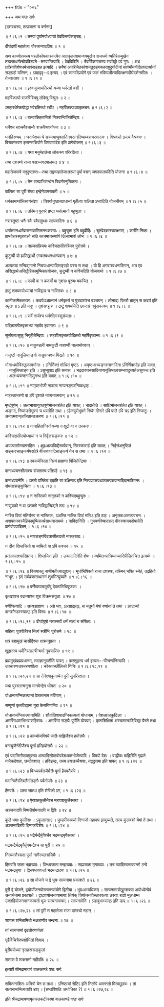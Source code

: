 +++
title = "००६"

+++
अथ षष्ठः सर्गः  

\[दशरथस्य, तत्प्रजानां च वर्णनम्\]  

 ॥ १।६।१ ॥ तस्यां पुर्यामयोध्यायां वेदवित्सर्वसङ्ग्रहः ।  

दीर्घदर्शी महातेजाः पौरजानपदप्रियः  ॥  १  ॥   

अथ काव्योत्तमस्य परलोकोपकारकत्वेन अप्राकृतत्वायान्वयमुखेन राजधर्मः व्यतिरेकमुखेन तत्प्रजाधर्मश्चोपदिश्यते--तस्यामित्यादि । वेदविदिति । त्रैवर्णिकमात्रस्य सर्वाद्यो ऽयं गुणः । अथ क्षत्रियविशेषधर्मःसर्वसङ्ग्रह इत्यादि । सर्वेषां अपरिमितकोशचतुरङ्गबलराष्ट्रदुर्गादीनां सार्वभौमापेक्षितपदार्थानां सङ्ग्रहो यस्मिन् । ऽग्रहवृदृ--ऽ इत्यप् । एवं सामादिप्रयोगे एवं फलं भविष्यतीत्यादिलक्षणदीर्घदर्शनशीलः । तेजःप्रतापः ॥ १।६।१ ॥   

 ॥ १।६।२ ॥ इक्ष्वाकूणामतिरथो यज्वा धर्मरतो वशी ।  

महर्षिकल्पो राजर्षिस्त्रिषु लोकेषु विश्रुतः  ॥  २  ॥   

ऽमहारथैरेकयोद्धा भवेदतिरथो रथीऽ । महर्षिकल्पःव्याकृतचरः ॥ १।६।२ ॥   

 ॥ १।६।३ ॥ बलवान्निहतामित्रो मित्रवान्विजितेन्द्रियः ।  

धनैश्च सञ्चयैश्चान्यैः शक्रवैश्रवणोपमः  ॥  ३  ॥   

धनंहिरण्यम् । धनापेक्षयान्ये सञ्चयाःमुक्तादिनवरत्नदिव्याम्बराभरणादयः । विश्रवसो ऽपत्यं वैश्रवणः । विश्रवणरवण इत्यण्सन्नियोगे विश्रवणादेश इति प्रागेवोक्तम् ॥ १।६।३ ॥   

 ॥ १।६।४ ॥ यथा मनुर्महातेजा लोकस्य परिरक्षिता ।  

तथा दशरथो राजा वसञ्जगदपालयत्  ॥  ४  ॥   

महातेजस्त्वे मनुदृष्टान्तः--तथा तद्वन्महातेजाःतस्यां पुर्यां वसन् जगदपालयदिति योजना ॥ १।६।४ ॥   

 ॥ १।६।५ ॥ तेन सत्याभिसन्धेन त्रिवर्गमनुतिष्ठता ।  

पालिता सा पुरी श्रेष्ठा इन्द्रेणेवामरावती  ॥  ५  ॥   

धर्मकामार्थास्त्रिवर्गसंज्ञाः । त्रिवर्गानुष्ठानप्राधान्यं गृहीत्वा पालिता ऽभवदिति योजनीयम् ॥ १।६।५ ॥   

 ॥ १।६।६ ॥ तस्मिन् पुरवरे हृष्टा धर्मात्मानो बहुश्रुताः ।  

नरास्तुष्टा धनैः स्वैः स्वैरलुब्धाः सत्यवादिनः  ॥  ६  ॥   

धर्मात्मानःधर्मवासनावासितान्तःकरणाः । बहुश्रुता इति बहुव्रीहिः । श्रुतंवेदशास्त्रलक्षणम् । कर्मणि निष्ठा । प्राप्तोत्तरस्पृहावत्त्वे सति काचमात्रस्यापि दित्साभावो लोभः ॥ १।६।६ ॥   

 ॥ १।६।७ ॥ नाल्पसन्निचयः कश्चिदासीत्तस्मिन् पुरोत्तमे ।  

कुटुम्बी यो ह्यसिद्धार्थो ऽगवाश्वधनधान्यवान्  ॥  ७  ॥   

अल्पतया सन्विद्यमानो निचयःधान्यादिसङ्ग्रहो यस्य स तथा । यो हि अगवाश्वधनादिमान्, अत एव असिद्धार्थःअसिद्धैहिकामुष्मिकप्रयोजनः, कुटुम्बी न कश्चिदिति योजनार्थः ॥ १।६।७ ॥   

 ॥ १।६।८ ॥ कामी वा न कदर्यो वा नृशंसः पुरुषः क्कचित् ।  

द्रष्टुं शक्यमयोध्यायां नाविद्वान्न च नास्तिकः  ॥  ८  ॥   

कामीकामैकतत्परः । कदर्यःऽआत्मानं धर्मकृत्यं च पुत्रदारांश्च वञ्चयन् । लोभाद्यः पितरौ भ्रातृन् स कदर्य इति स्मृतः  ॥ ऽ इति मनुः । नृशंसःक्रूरः । द्रष्टुं शक्यमिति छान्दसं नपुंसकत्वम् ॥ १।६।८ ॥   

 ॥ १।६।९ ॥ सर्वे नार्यश्च धर्मशीलास्सुसंयताः ।  

उदिताश्शीलवृत्ताभ्यां महर्षय इवामलाः  ॥  ९  ॥   

सुसंयताःसुष्ठु निगृहीतेन्द्रियाः । सहशीलवृत्ततयोदितत्वे महर्षिदृष्टान्तः ॥ १।६।९ ॥   

 ॥ १।६।१० ॥ नाकुण्डली नामकुटी नास्रग्वी नाल्पभोगवान् ।  

नामृष्टो नानुलिप्ताङ्गो नासुगन्धश्च विद्यते  ॥  १०  ॥   

भोगाःधर्माविरुद्धकामभोगाः । ऽनिर्णिक्तं शोधितं मृष्टंऽ । अमृष्टःअभ्यङ्गस्नानादिना ऽनिर्णिक्तदेह इति यावत् । नानुलिप्ताङ्ग इति । ऽसुप्सुपाऽ इति समासः । भद्रदारुपनसादिनाप्यनुलिप्तत्वसम्भवादुच्यतेअसुगन्ध इति । अलभ्यचन्दनादिसुगन्ध इति यावत् ॥ १।६।१० ॥   

 ॥ १।६।११ ॥ नामृष्टभोजी नादाता नाप्यनङ्गदनिष्कधृक् ।  

नाहस्ताभरणो वा ऽपि दृश्यते नाप्यनात्मवान्  ॥  ११  ॥   

मृष्टंपूर्णम् । अन्नाभावप्रयुक्तपूर्णभोजनरहित इति यावत् । नादातेति । साक्षिभोजनरहित इति यावत् । अङ्गदं, निष्कंउरोभूषणं च धरतीति तथा । ऽहेम्न्युरोभूषणे निष्के दीनारे ऽपि फले ऽपि चऽ इति निघण्टुः । अनात्मवान्अजितान्तःकरणः ॥ १।६।११ ॥   

 ॥ १।६।१२ ॥ नानाहिताग्निर्नायज्वा न क्षुद्रो वा न तस्करः ।  

कश्चिदासीदयोध्यायां न च निर्वृत्तसङ्करः  ॥  १२  ॥   

अयज्वासोमयागरहितः । क्षुद्रःअल्पविद्यैश्वर्यवान्, तिरस्कारार्ह इति यावत् । निर्वृत्तंअनुष्ठितं सङ्करःसाङ्कर्यंपरक्षेत्रे बीजावापादिसाङ्कर्यं येन स तथा ॥ १।६।१२ ॥   

 ॥ १।६।१३ ॥ स्वकर्मनिरता नित्यं ब्राह्मणा विजितेन्द्रियाः ।  

दानाध्ययनशीलाश्च संयताश्च प्रतिग्रहे  ॥  १३  ॥   

दानाध्ययनेति । ऽततो यत्किंच ददाति सा दक्षिणाऽ इति नित्यप्राप्तयथाशक्त्यन्नपानादिदानादिमन्तः । संयताःसङ्कुचिताः ॥ १।६।१३ ॥   

 ॥ १।६।१४ ॥ न नास्तिको नानृतको न कश्चिदबहुश्रुतः ।  

नासूयको न वा ऽशक्तो नाविद्वान्विद्यते तदा  ॥  १४  ॥   

नास्ति दिष्टं मतिर्यस्य स नास्तिकः, ऽअस्ति नास्ति दिष्टं मतिःऽ इति ठक् । अनृतकःअसत्यवचनः । अशक्तःस्वस्यैहिकामुष्मिकार्थसाधनासमर्थः । नाविद्वानिति । गुणवर्णनेष्वादरात् पौनरुक्त्यमदोषायेति प्रागेवोपपादितम् ॥ १।६।१४ ॥   

 ॥ १।६।१५ ॥ नाषडङ्गविदत्रासीन्नाव्रतो नासहस्रदः ।  

न दीनः क्षिप्तचित्तो वा व्यथितो वा ऽपि कश्चन  ॥  १५  ॥   

व्रतंएकादश्यादिव्रतम् । क्षिप्तचित्त इति । उन्मादादिनेति शेषः । व्यथितःआधिव्याध्यादिपीडितचित्त इत्यर्थः ॥ १।६।१५ ॥   

 ॥ १।६।१६ ॥ स्त्रियास्तु नाश्रीमतीत्याद्यूह्यम् । मूर्धाभिषिक्तो राजा दशरथः, तस्मिन् भक्ति स्नेहं, तद्रहितो नाभूत् । इदं सर्वप्रजासाधारणं शुभमित्युच्यते ॥ १।६।१६ ॥   

 ॥ १।६।१७ ॥ वर्णेष्वग्र्यचतुर्थेषु देवतातिथिपूजकाः ।  

कृतज्ञाश्च वदान्याश्च शूरा विक्रमसंयुताः  ॥  १७  ॥   

वर्णेष्वित्यादि । अग्र्यःब्राह्मणः । अग्रे भवः, ऽअग्राद्यत्ऽ, स चतुर्थो येषां वर्णानां ते तथा । ऽवदान्यो दानशौण्डस्स्यात्ऽ इति विश्वः ॥ १।६।१७ ॥   

 ॥ १।६।१८,१९ ॥ दीर्घायुषो नरास्सर्वे धर्मं सत्यं च संश्रिताः ।  

सहिताः पुत्रपौत्रैश्च नित्यं स्त्रीभिः पुरोत्तमे  ॥  १८  ॥   

क्षत्रं ब्रह्ममुखं चासीद्वैश्याः क्षत्रमनुव्रताः ।  

शूद्रास्स्व धर्मनिरतास्त्रीन्वर्णा नुपचारिणः  ॥  १९  ॥   

ब्रह्ममुखंब्रह्मप्रधानम्, तदाज्ञानुवर्तीति यावत् । कश्शूद्रस्य धर्म इत्यतः--त्रीन्वर्णानित्यादि । उपचारणःउपचरणशीलाः । चरेस्ताच्छीलिको णिनिः ॥ १।६।१८,१९ ॥   

 ॥ १।६।२०,२१ ॥ सा तेनेक्ष्वाकुनाथेन पुरी सुपरिरक्षता ।  

यथा पुरस्तान्मनुना मानवेन्द्रेण धीमता  ॥  २०  ॥   

योधानामग्निकल्पानां पेशलानाम मर्षिणाम् ।  

सम्पूर्णा कृतविद्यानां गुहा केसरिणामिव  ॥  २१  ॥   

योधानामग्निकल्पानामिति । शौर्यातिशयादग्निकल्पत्वं योधानाम् । पेशलाःअकुटिलाः । अमर्षिणःपराभिभवासहिष्णवः । अमर्षिणां सङ्घैः पूर्णेति योज्यम् । कृताशिक्षिता अस्त्रशस्त्रादिविद्या यैस्ते तथा ॥ १।६।२१ ॥   

 ॥ १।६।२२ ॥ काम्भोजविषये जातैः वाह्लिजैश्च हयोत्तमैः ।  

वनायुजैर्नदीजैश्च पूर्णा हरिहयोत्तमैः  ॥  २२  ॥   

एवं पदातिसौष्ठवमुक्त्वा अश्वादिसौष्ठवोपदेशःकाम्भोजेत्यादि । विषयो देशः । वाह्लीकः बाह्लिरिति गृह्यते नामैकदेशतः, छन्दोवशात् । हरिःइन्द्रः, तस्य हयःउच्चैश्रवाः, तद्वदुत्तमा इति यावत् ॥ १।६।२२ ॥   

 ॥ १।६।२३ ॥ विन्ध्यपर्वतजैर्मत्तैः पूर्णा हैमवतैरपि ।  

मदान्वितैरतिबलैर्मातङ्गैः पर्वतोपमैः  ॥  २३  ॥   

हैमवतैः । ऽतन्न जातःऽ इति शेषिको ऽण् ॥ १।६।२३ ॥   

 ॥ १।६।२४ ॥ ऐरावतकुलीनैश्च महापद्मकुलैस्तथा ।  

अञ्जनादपि निष्पन्नैर्वामनादपि च द्विपैः  ॥  २४  ॥   

कुले भवाः कुलीनाः । ऽकुलात्खःऽ । पुण्डरीकाख्यो दिग्गजो महापद्म इत्युच्यते, तस्य कुलंवंशो येषां ते तथा । अञ्जनादिरपि दिग्गजविशेषः ॥ १।६।२४ ॥   

 ॥ १।६।२५ ॥ भद्रैर्मन्द्रैर्मृगैश्चैव भद्रमन्द्रमृगैस्तथा ।  

भद्रमन्द्रैर्भद्रमृगैर्मृगमन्द्रैश्च सा पुरी  ॥  २५  ॥   

नित्यमत्तैस्सदा पूर्णा नागैरचलसन्निभैः ।  

हिमवति जाता भद्राख्याः । विन्ध्यजाता मन्द्राख्याः । सह्यजाता मृगाख्याः । तत्र त्र्यादिस्वभाववन्तो ऽन्ये भद्रमन्द्रमृगाः । द्विस्वभाववन्तो भद्रमन्द्रादयः ॥ १।६।२५ ॥   

 ॥ १।६।२६ ॥ सा योजने च द्वे भूयः सत्यनामा प्रकाशते  ॥  २६  ॥   

पुरी द्वे योजने, द्वयोर्योजनयोरत्यन्तसंयोगे द्वितीया । भूयःअभ्यधिकम् । सत्यनामायोद्धुमशक्या अयोध्येत्येवं अन्वर्थनामा प्रकाशते । द्वादशयोजनायामायाः तिर्यक् त्रियोजनविस्तारवत्याः तस्याः राज्ञो मूलधाम्न उक्तद्वियोजनमानकत्वतो भूयः सत्यनामत्वम् । सत्यनामेति । ऽडाबुभाभ्याम्ऽ इति डाप् ॥ १।६।२६ ॥   

 ॥ १।६।२७,२८ ॥ तां पुरीं स महातेजा राजा दशरथो महान् ।  

शशास शमितामित्रो नक्षत्राणीव चन्द्रमाः  ॥  २७  ॥   

तां सत्यनामां दृढतोरणार्गलां  

गृहैर्विचित्रैरुपशोभितां शिवाम् ।  

पुरीमयोध्यां नृसहस्रसङ्कुलां  

शशास वै शक्रसमो महीपतिः  ॥  २८  ॥   

इत्यार्षे श्रीमद्रामायणे बालकाण्डे षष्ठः सर्गः  

----  

शमितःनाशितः अमित्रो येन स तथा । ऽनिष्ठायां सेटिऽ इति णिलोपे अमन्ततो मित्वाद्ध्रस्वः । तां सत्यनामामित्यत्रापि डाप् । \[सप्तविंशतिः अर्धाधिका ?\] ॥ १।६।२७,२८ ॥   

इति श्रीमद्रामायणामृतकतकटीकायां बालकाण्डे षष्ठः सर्गः  

  

